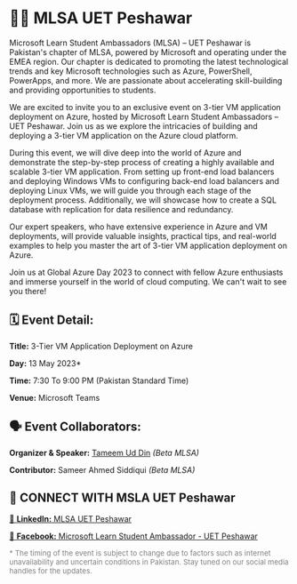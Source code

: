 # 🧑‍💻 MLSA UET Peshawar

Microsoft Learn Student Ambassadors (MLSA) – UET Peshawar is Pakistan's chapter of MLSA, powered by Microsoft and operating under the EMEA region. Our chapter is dedicated to promoting the latest technological trends and key Microsoft technologies such as Azure, PowerShell, PowerApps, and more. We are passionate about accelerating skill-building and providing opportunities to students.

We are excited to invite you to an exclusive event on 3-tier VM application deployment on Azure, hosted by Microsoft Learn Student Ambassadors – UET Peshawar. Join us as we explore the intricacies of building and deploying a 3-tier VM application on the Azure cloud platform.

During this event, we will dive deep into the world of Azure and demonstrate the step-by-step process of creating a highly available and scalable 3-tier VM application. From setting up front-end load balancers and deploying Windows VMs to configuring back-end load balancers and deploying Linux VMs, we will guide you through each stage of the deployment process. Additionally, we will showcase how to create a SQL database with replication for data resilience and redundancy.

Our expert speakers, who have extensive experience in Azure and VM deployments, will provide valuable insights, practical tips, and real-world examples to help you master the art of 3-tier VM application deployment on Azure.

Join us at Global Azure Day 2023 to connect with fellow Azure enthusiasts and immerse yourself in the world of cloud computing. We can't wait to see you there!

## 🗓️ Event Detail:

**Title:** 3-Tier VM Application Deployment on Azure

**Day:** 13 May 2023\*

**Time:** 7:30 To 9:00 PM (Pakistan Standard Time)

**Venue:** Microsoft Teams

## 🗣️ Event Collaborators:

**Organizer & Speaker:** [Tameem Ud Din](https://www.linkedin.com/in/tameem623/) _(Beta MLSA)_

**Contributor:** Sameer Ahmed Siddiqui _(Beta MLSA)_

## 🤝 CONNECT WITH MSLA UET Peshawar

[🔗 **LinkedIn:** MLSA UET Peshawar](https://www.linkedin.com/company/mlsauetp/)

[🔗 **Facebook:** Microsoft Learn Student Ambassador - UET Peshawar ](https://www.facebook.com/MLSAUETP/)
<br>

<span style="font-size: small; color: grey;">\* The timing of the event is subject to change due to factors such as internet unavailability and uncertain conditions in Pakistan. Stay tuned on our social media handles for the updates.</span>
